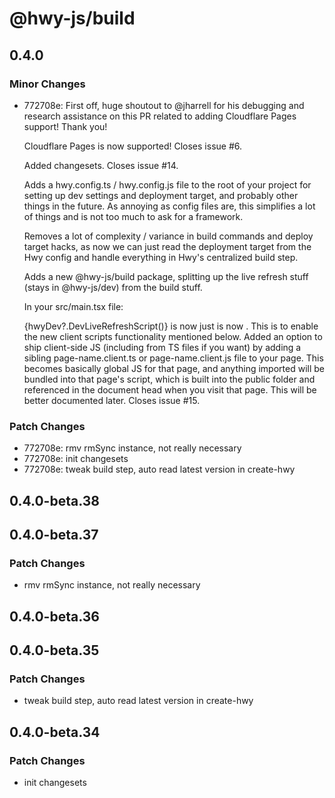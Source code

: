 # @hwy-js/build

## 0.4.0

### Minor Changes

- 772708e: First off, huge shoutout to @jharrell for his debugging and research assistance on this PR related to adding Cloudflare Pages support! Thank you!

  Cloudflare Pages is now supported! Closes issue #6.

  Added changesets. Closes issue #14.

  Adds a hwy.config.ts / hwy.config.js file to the root of your project for setting up dev settings and deployment target, and probably other things in the future. As annoying as config files are, this simplifies a lot of things and is not too much to ask for a framework.

  Removes a lot of complexity / variance in build commands and deploy target hacks, as now we can just read the deployment target from the Hwy config and handle everything in Hwy's centralized build step.

  Adds a new @hwy-js/build package, splitting up the live refresh stuff (stays in @hwy-js/dev) from the build stuff.

  In your src/main.tsx file:

  {hwyDev?.DevLiveRefreshScript()} is now just <DevLiveRefreshScript />
  <ClientEntryScript /> is now <ClientScripts activePathData={activePathData} />. This is to enable the new client scripts functionality mentioned below.
  Added an option to ship client-side JS (including from TS files if you want) by adding a sibling page-name.client.ts or page-name.client.js file to your page. This becomes basically global JS for that page, and anything imported will be bundled into that page's script, which is built into the public folder and referenced in the document head when you visit that page. This will be better documented later. Closes issue #15.

### Patch Changes

- 772708e: rmv rmSync instance, not really necessary
- 772708e: init changesets
- 772708e: tweak build step, auto read latest version in create-hwy

## 0.4.0-beta.38

## 0.4.0-beta.37

### Patch Changes

- rmv rmSync instance, not really necessary

## 0.4.0-beta.36

## 0.4.0-beta.35

### Patch Changes

- tweak build step, auto read latest version in create-hwy

## 0.4.0-beta.34

### Patch Changes

- init changesets
